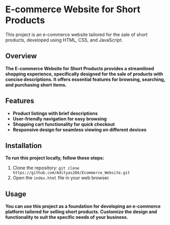 # E-commerce Website for Short Products

This project is an e-commerce website tailored for the sale of short products, developed using HTML, CSS, and JavaScript.

## Overview

**The E-commerce Website for Short Products provides a streamlined shopping experience, specifically designed for the sale of products with concise descriptions. It offers essential features for browsing, searching, and purchasing short items.**

## Features

- **Product listings with brief descriptions**
- **User-friendly navigation for easy browsing**
- **Shopping cart functionality for quick checkout**
- **Responsive design for seamless viewing on different devices**

## Installation

**To run this project locally, follow these steps:**
1. Clone the repository: `git clone https://github.com/Adityas266/Ecommerce_Website.git`
2. Open the `index.html` file in your web browser.

## Usage

**You can use this project as a foundation for developing an e-commerce platform tailored for selling short products. Customize the design and functionality to suit the specific needs of your business.**
